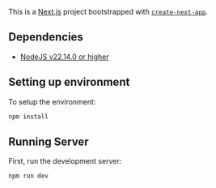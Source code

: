 This is a [Next.js](https://nextjs.org) project bootstrapped with [`create-next-app`](https://nextjs.org/docs/app/api-reference/cli/create-next-app).

## Dependencies

- [NodeJS v22.14.0 or higher](https://nodejs.org/en)

## Setting up environment

To setup the environment:

```bash
npm install
```

## Running Server

First, run the development server:

```bash
npm run dev
```
